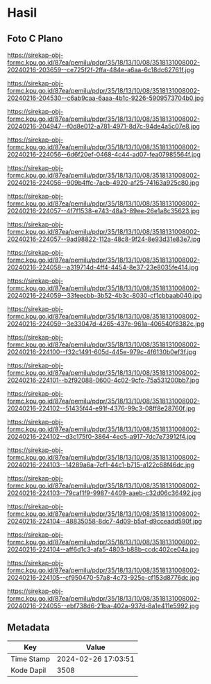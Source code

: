 # Hasil

## Foto C Plano

https://sirekap-obj-formc.kpu.go.id/87ea/pemilu/pdpr/35/18/13/10/08/3518131008002-20240216-203659--ce725f2f-2ffa-484e-a6aa-6c18dc62761f.jpg

https://sirekap-obj-formc.kpu.go.id/87ea/pemilu/pdpr/35/18/13/10/08/3518131008002-20240216-204530--c6ab9caa-6aaa-4b1c-9226-5909573704b0.jpg

https://sirekap-obj-formc.kpu.go.id/87ea/pemilu/pdpr/35/18/13/10/08/3518131008002-20240216-204947--f0d8e012-a781-4971-8d7c-94de4a5c07e8.jpg

https://sirekap-obj-formc.kpu.go.id/87ea/pemilu/pdpr/35/18/13/10/08/3518131008002-20240216-224056--6d6f20ef-0468-4c44-ad07-fea07985564f.jpg

https://sirekap-obj-formc.kpu.go.id/87ea/pemilu/pdpr/35/18/13/10/08/3518131008002-20240216-224056--909b4ffc-7acb-4920-af25-74163a925c80.jpg

https://sirekap-obj-formc.kpu.go.id/87ea/pemilu/pdpr/35/18/13/10/08/3518131008002-20240216-224057--4f7f1538-e743-48a3-89ee-26e1a8c35623.jpg

https://sirekap-obj-formc.kpu.go.id/87ea/pemilu/pdpr/35/18/13/10/08/3518131008002-20240216-224057--9ad98822-112a-48c8-9f24-8e93d31e83e7.jpg

https://sirekap-obj-formc.kpu.go.id/87ea/pemilu/pdpr/35/18/13/10/08/3518131008002-20240216-224058--a319714d-4ff4-4454-8e37-23e8035fe414.jpg

https://sirekap-obj-formc.kpu.go.id/87ea/pemilu/pdpr/35/18/13/10/08/3518131008002-20240216-224059--33feecbb-3b52-4b3c-8030-cf1cbbaab040.jpg

https://sirekap-obj-formc.kpu.go.id/87ea/pemilu/pdpr/35/18/13/10/08/3518131008002-20240216-224059--3e33047d-4265-437e-961a-406540f8382c.jpg

https://sirekap-obj-formc.kpu.go.id/87ea/pemilu/pdpr/35/18/13/10/08/3518131008002-20240216-224100--f32c1491-605d-445e-979c-4f6130b0ef3f.jpg

https://sirekap-obj-formc.kpu.go.id/87ea/pemilu/pdpr/35/18/13/10/08/3518131008002-20240216-224101--b2f92088-0600-4c02-9cfc-75a531200bb7.jpg

https://sirekap-obj-formc.kpu.go.id/87ea/pemilu/pdpr/35/18/13/10/08/3518131008002-20240216-224102--51435f44-e91f-4376-99c3-08ff8e28760f.jpg

https://sirekap-obj-formc.kpu.go.id/87ea/pemilu/pdpr/35/18/13/10/08/3518131008002-20240216-224102--d3c175f0-3864-4ec5-a917-7dc7e73912f4.jpg

https://sirekap-obj-formc.kpu.go.id/87ea/pemilu/pdpr/35/18/13/10/08/3518131008002-20240216-224103--14289a6a-7cf1-44c1-b715-a122c68f46dc.jpg

https://sirekap-obj-formc.kpu.go.id/87ea/pemilu/pdpr/35/18/13/10/08/3518131008002-20240216-224103--79caf1f9-9987-4409-aaeb-c32d06c36492.jpg

https://sirekap-obj-formc.kpu.go.id/87ea/pemilu/pdpr/35/18/13/10/08/3518131008002-20240216-224104--48835058-8dc7-4d09-b5af-d9cceadd590f.jpg

https://sirekap-obj-formc.kpu.go.id/87ea/pemilu/pdpr/35/18/13/10/08/3518131008002-20240216-224104--aff6d1c3-afa5-4803-b88b-ccdc402ce04a.jpg

https://sirekap-obj-formc.kpu.go.id/87ea/pemilu/pdpr/35/18/13/10/08/3518131008002-20240216-224105--cf950470-57a8-4c73-925e-cf153d8776dc.jpg

https://sirekap-obj-formc.kpu.go.id/87ea/pemilu/pdpr/35/18/13/10/08/3518131008002-20240216-224055--ebf738d6-21ba-402a-937d-8a1e411e5992.jpg


## Metadata

| Key        | Value               |
| ---------- | ------------------- |
| Time Stamp | 2024-02-26 17:03:51 |
| Kode Dapil | 3508                |



